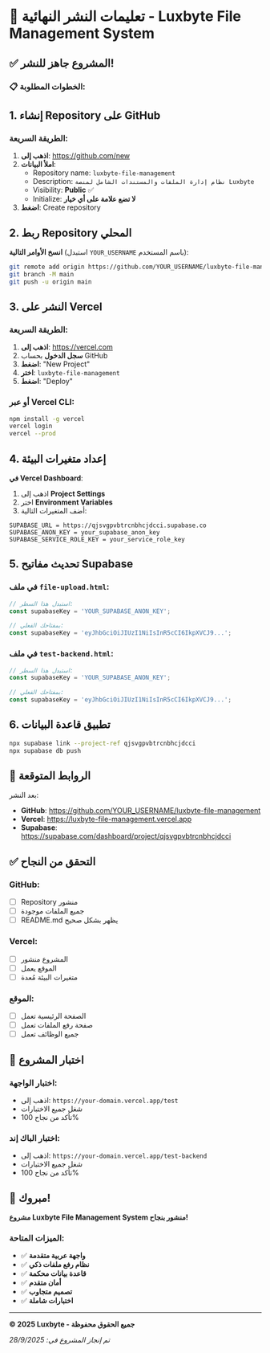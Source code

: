 # 🚀 تعليمات النشر النهائية - Luxbyte File Management System

## ✅ المشروع جاهز للنشر!

### 📋 الخطوات المطلوبة:

## 1. إنشاء Repository على GitHub

### الطريقة السريعة:
1. **اذهب إلى**: https://github.com/new
2. **املأ البيانات**:
   - Repository name: `luxbyte-file-management`
   - Description: `نظام إدارة الملفات والمستندات الشامل لمنصة Luxbyte`
   - Visibility: **Public** ✅
   - Initialize: **لا تضع علامة على أي خيار**
3. **اضغط**: Create repository

## 2. ربط Repository المحلي

**انسخ الأوامر التالية** (استبدل `YOUR_USERNAME` باسم المستخدم):

```bash
git remote add origin https://github.com/YOUR_USERNAME/luxbyte-file-management.git
git branch -M main
git push -u origin main
```

## 3. النشر على Vercel

### الطريقة السريعة:
1. **اذهب إلى**: https://vercel.com
2. **سجل الدخول** بحساب GitHub
3. **اضغط**: "New Project"
4. **اختر**: `luxbyte-file-management`
5. **اضغط**: "Deploy"

### أو عبر Vercel CLI:
```bash
npm install -g vercel
vercel login
vercel --prod
```

## 4. إعداد متغيرات البيئة

**في Vercel Dashboard**:
1. اذهب إلى **Project Settings**
2. اختر **Environment Variables**
3. أضف المتغيرات التالية:

```
SUPABASE_URL = https://qjsvgpvbtrcnbhcjdcci.supabase.co
SUPABASE_ANON_KEY = your_supabase_anon_key
SUPABASE_SERVICE_ROLE_KEY = your_service_role_key
```

## 5. تحديث مفاتيح Supabase

### في ملف `file-upload.html`:
```javascript
// استبدل هذا السطر:
const supabaseKey = 'YOUR_SUPABASE_ANON_KEY';

// بمفتاحك الفعلي:
const supabaseKey = 'eyJhbGciOiJIUzI1NiIsInR5cCI6IkpXVCJ9...';
```

### في ملف `test-backend.html`:
```javascript
// استبدل هذا السطر:
const supabaseKey = 'YOUR_SUPABASE_ANON_KEY';

// بمفتاحك الفعلي:
const supabaseKey = 'eyJhbGciOiJIUzI1NiIsInR5cCI6IkpXVCJ9...';
```

## 6. تطبيق قاعدة البيانات

```bash
npx supabase link --project-ref qjsvgpvbtrcnbhcjdcci
npx supabase db push
```

## 🔗 الروابط المتوقعة

بعد النشر:
- **GitHub**: https://github.com/YOUR_USERNAME/luxbyte-file-management
- **Vercel**: https://luxbyte-file-management.vercel.app
- **Supabase**: https://supabase.com/dashboard/project/qjsvgpvbtrcnbhcjdcci

## ✅ التحقق من النجاح

### GitHub:
- [ ] Repository منشور
- [ ] جميع الملفات موجودة
- [ ] README.md يظهر بشكل صحيح

### Vercel:
- [ ] المشروع منشور
- [ ] الموقع يعمل
- [ ] متغيرات البيئة مُعدة

### الموقع:
- [ ] الصفحة الرئيسية تعمل
- [ ] صفحة رفع الملفات تعمل
- [ ] جميع الوظائف تعمل

## 🧪 اختبار المشروع

### اختبار الواجهة:
- اذهب إلى: `https://your-domain.vercel.app/test`
- شغل جميع الاختبارات
- تأكد من نجاح 100%

### اختبار الباك إند:
- اذهب إلى: `https://your-domain.vercel.app/test-backend`
- شغل جميع الاختبارات
- تأكد من نجاح 100%

## 🎉 مبروك!

**مشروع Luxbyte File Management System منشور بنجاح!**

### الميزات المتاحة:
- ✅ **واجهة عربية متقدمة**
- ✅ **نظام رفع ملفات ذكي**
- ✅ **قاعدة بيانات محكمة**
- ✅ **أمان متقدم**
- ✅ **تصميم متجاوب**
- ✅ **اختبارات شاملة**

---

**© 2025 Luxbyte - جميع الحقوق محفوظة**

*تم إنجاز المشروع في: 28/9/2025*
